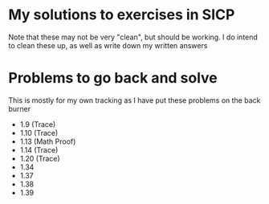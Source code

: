 # My solutions to exercises in SICP
Note that these may not be very "clean", but should be working. 
I do intend to clean these up, as well as write down my written answers
# Problems to go back and solve
This is mostly for my own tracking as I have put these problems on the back burner
- 1.9 (Trace)
- 1.10 (Trace)
- 1.13 (Math Proof)
- 1.14 (Trace)
- 1.20 (Trace)
- 1.34
- 1.37
- 1.38
- 1.39
